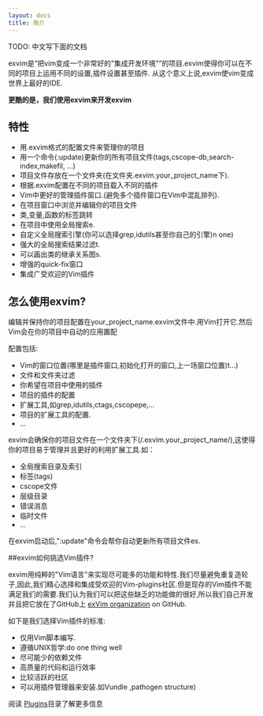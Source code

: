```yaml
---
layout: docs
title: 简介
---
```


TODO: 中文写下面的文档

 exvim是“把vim变成一个非常好的"集成开发环境"”的项目.exvim使得你可以在不同的项目上运用不同的设置,插件设置甚至插件. 从这个意义上说,exvim使vim变成世界上最好的IDE.


**更酷的是，我们使用exvim来开发exvim**

## 特性

- 用.exvim格式的配置文件来管理你的项目
- 用一个命令(:update)更新你的所有项目文件(tags,cscope-db,search-index,makefil, ...)
- 项目文件存放在一个文件夹(在文件夹.exvim.your_project_name下).
- 根据.exvim配置在不同的项目载入不同的插件
- Vim中更好的管理插件窗口.(避免多个插件窗口在Vim中混乱排列).
- 在项目窗口中浏览并编辑你的项目文件
- 类,变量,函数的标签跳转
- 在项目中使用全局搜索e. 
- 自定义全局搜索引擎(你可以选择grep,idutils甚至你自己的引擎)n one)
- 强大的全局搜索结果过滤t. 
- 可以画出类的继承关系图s. 
- 增强的quick-fix窗口
- 集成广受欢迎的Vim插件

## 怎么使用exvim?

编辑并保持你的项目配置在your_project_name.exvim文件中.用Vim打开它.然后Vim会在你的项目中自动的应用置配

配置包括:

- Vim的窗口位置(哪里是插件窗口,初始化打开的窗口,上一场窗口位置)t...)
- 文件和文件夹过滤
- 你希望在项目中使用的插件
- 项目的插件的配置
- 扩展工具,如grep,idutils,ctags,cscopepe,...
- 项目的扩展工具的配置.
- ...

exvim会确保你的项目文件在一个文件夹下(/.exvim.your_project_name/),这使得你的项目易于管理并且更好的利用扩展工具.如：

- 全局搜索目录及索引
- 标签(tags)
- cscope文件
- 层级目录
- 错误消息
- 临时文件
- ...

在exvim启动后,":update"命令会帮你自动更新所有项目文件es. 

##exvim如何挑选Vim插件?

exvim用纯粹的"Vim语言"来实现尽可能多的功能和特性.我们尽量避免重复造轮子,因此,我们精心选择和集成受欢迎的Vim-plugins社区.但是现存的Vim插件不能满足我们的需要.我们认为我们可以把这些缺乏的功能做的很好,所以我们自己开发并且把它放在了GitHub上 [exVim organization](https://github.com/exvim) on GitHub.

如下是我们选择Vim插件的标准:

- 仅用Vim脚本编写.
- 遵循UNIX哲学:do one thing well
- 尽可能少的依赖文件
- 高质量的代码和运行效率
- 比较活跃的社区
- 可以用插件管理器来安装.如Vundle ,pathogen structure)

阅读 [Plugins](http://exvim.github.io/doc)目录了解更多信息
